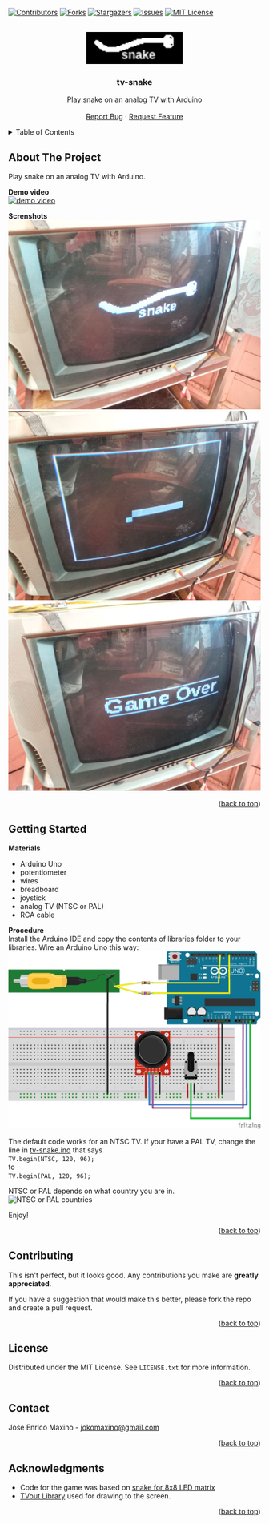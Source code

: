 <div id="top"></div>


<!-- PROJECT SHIELDS -->
[![Contributors][contributors-shield]][contributors-url]
[![Forks][forks-shield]][forks-url]
[![Stargazers][stars-shield]][stars-url]
[![Issues][issues-shield]][issues-url]
[![MIT License][license-shield]][license-url]

<!-- PROJECT LOGO -->
<br />
<div align="center">
  <a href="https://github.com/jokomaxino/tv-snake">
    <img src="images/SnakeLogo.png" alt="Logo" height='64' width='192'>
  </a>

<h3 align="center">tv-snake</h3>

  <p align="center">
    Play snake on an analog TV with Arduino
    <br />
    <br />
    <a href="https://github.com/jokomaxino/tv-snake/issues">Report Bug</a>
    ·
    <a href="https://github.com/jokomaxino/tv-snake/issues">Request Feature</a>
  </p>
</div>



<!-- TABLE OF CONTENTS -->
<details>
  <summary>Table of Contents</summary>
  <ol>
    <li><a href="#about-the-project">About The Project</a> </li>
    <li><a href="#getting-started">Getting Started</a></li>
    <li><a href="#contributing">Contributing</a></li>
    <li><a href="#license">License</a></li>
    <li><a href="#contact">Contact</a></li>
    <li><a href="#acknowledgments">Acknowledgments</a></li>
  </ol>
</details>



<!-- ABOUT THE PROJECT -->
## About The Project
 Play snake on an analog TV with Arduino.  
 
 **Demo video**  
[![demo video](https://img.youtube.com/vi/z0wNSLzvSKA/0.jpg)](https://www.youtube.com/watch?v=z0wNSLzvSKA)  

**Screnshots**  
![intro](images/screenshot1.jpg)  
![gameplay](images/screenshot2.jpg)  
![game over](images/screenshot3.jpg)  

<p align="right">(<a href="#top">back to top</a>)</p>


<!-- GETTING STARTED -->
## Getting Started

**Materials** 
 - Arduino Uno
 - potentiometer
 - wires
 - breadboard
 - joystick
 - analog TV (NTSC or PAL)
 - RCA cable
 

**Procedure**  
Install the Arduino IDE and copy the contents of libraries folder to your libraries. Wire an Arduino Uno this way:   
![](images/schematic.png)   

The default code works for an NTSC TV. If your have a PAL TV, change the line in [tv-snake.ino](snake/tv-snake.ino) that says   
        `TV.begin(NTSC, 120, 96);`  
to   
        `TV.begin(PAL, 120, 96);`  

NTSC or PAL depends on what country you are in.  
![NTSC or PAL countries](https://upload.wikimedia.org/wikipedia/commons/thumb/0/0d/PAL-NTSC-SECAM.svg/435px-PAL-NTSC-SECAM.svg.png)

Enjoy!

<p align="right">(<a href="#top">back to top</a>)</p>


<!-- CONTRIBUTING -->
## Contributing

This isn't perfect, but it looks good. Any contributions you make are **greatly appreciated**.

If you have a suggestion that would make this better, please fork the repo and create a pull request.

<p align="right">(<a href="#top">back to top</a>)</p>



<!-- LICENSE -->
## License

Distributed under the MIT License. See `LICENSE.txt` for more information.

<p align="right">(<a href="#top">back to top</a>)</p>



<!-- CONTACT -->
## Contact

Jose Enrico Maxino - jokomaxino@gmail.com

<p align="right">(<a href="#top">back to top</a>)</p>



<!-- ACKNOWLEDGMENTS -->
## Acknowledgments

* Code for the game was based on [snake for 8x8 LED matrix](https://create.arduino.cc/projecthub/rishab8551/arduino-snake-game-using-arduino-and-martix-6c230c)
* [TVout Library](https://www.arduino.cc/reference/en/libraries/tvout/) used for drawing to the screen.

<p align="right">(<a href="#top">back to top</a>)</p>



<!-- MARKDOWN LINKS & IMAGES -->
[contributors-shield]: https://img.shields.io/github/contributors/jokomaxino/tv-snake.svg?style=for-the-badge
[contributors-url]: https://github.com/jokomaxino/tv-snake/graphs/contributors
[forks-shield]: https://img.shields.io/github/forks/jokomaxino/tv-snake.svg?style=for-the-badge
[forks-url]: https://github.com/jokomaxino/tv-snake/network/members
[stars-shield]: https://img.shields.io/github/stars/jokomaxino/tv-snake.svg?style=for-the-badge
[stars-url]: https://github.com/jokomaxino/tv-snake/stargazers
[issues-shield]: https://img.shields.io/github/issues/jokomaxino/tv-snake.svg?style=for-the-badge
[issues-url]: https://github.com/jokomaxino/tv-snake/issues
[license-shield]: https://img.shields.io/github/license/jokomaxino/tv-snake.svg?style=for-the-badge
[license-url]: https://github.com/jokomaxino/tv-snake/blob/master/LICENSE.txt
